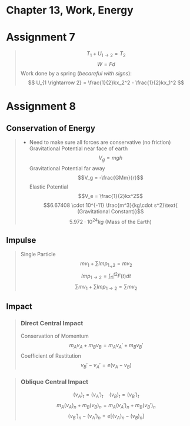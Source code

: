 
# Chapter 13, Work, Energy

# Assignment 7

> $$ T_1 + U_{1\rightarrow2} = T_2$$
> $$ W = Fd $$
> Work done by a spring (*becareful with signs*):  
> $$ U_{1 \rightarrow 2} = \frac{1}{2}kx_2^2 - \frac{1}{2}kx_1^2 $$

# Assignment 8

## Conservation of Energy

> - Need to make sure all forces are conservative (no friction)  
> Gravitational Potential near face of earth
> $$V_g = mgh$$
> Gravitational Potential far away
> $$V_g = -\frac{GMm}{r}$$
> Elastic Potential
> $$V_e = \frac{1}{2}kx^2$$
> $$6.67408 \cdot 10^{-11} \frac{m^3}{kg\cdot s^2}\text{ (Gravitational Constant)}$$
> $$5.972 \cdot 10^{24} kg\text{ (Mass of the Earth)}$$

## Impulse

> Single Particle
> $$mv_1 + \sum Imp_{1_\to 2} = mv_2$$
> $$Imp_{1\to 2} = \int_{t1}^{t2} F(t)dt$$
> $$\sum mv_1 + \sum Imp_{1\to 2} = \sum mv_2$$

## Impact

> ### Direct Central Impact
> Conservation of Momentum
> $$m_A v_A + m_B v_B = m_A v_A' + m_B v_B'$$
> Coefficient of Restitution
> $$v_B' - v_A' = e(v_A - v_B)$$

> ### Oblique Central Impact
> $$(v_A)_t = (v_A')_t \quad (v_B)_t = (v_B')_t$$
> $$m_A (v_A)_n + m_B(v_B)_n = m_A(v_A')_n + m_B(v_B')_n$$
> $$(v_B')_n - (v_A')_n = e[(v_A)_n - (v_B)_n]$$